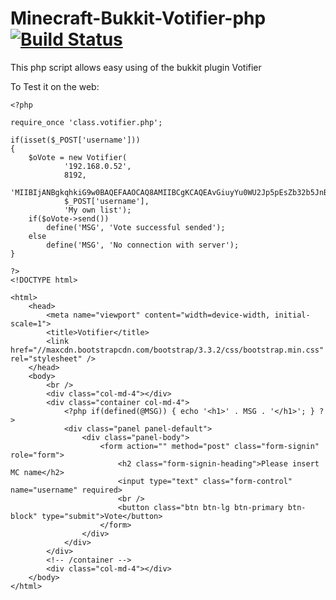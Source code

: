 Minecraft-Bukkit-Votifier-php [![Build Status](https://travis-ci.org/OrbitronDev/BukkitVotifier.svg?branch=master)](https://travis-ci.org/OrbitronDev/BukkitVotifier)
=================
This php script allows easy using of the bukkit plugin Votifier

To Test it on the web:
```html+php
<?php

require_once 'class.votifier.php';

if(isset($_POST['username']))
{
	$oVote = new Votifier(
			'192.168.0.52',
			8192,
			'MIIBIjANBgkqhkiG9w0BAQEFAAOCAQ8AMIIBCgKCAQEAvGiuyYu0WU2Jp5pEsZb32b5JnBzFQDh8ihzdoK0gQCQLFZ7SRE9kCq5jOmpUdnXX9Zvdx0S3a8/iVI2N2cldERtD55Um90OTlzhXBrW4gCl0MlBZLkOW4pzXPOJ8a3UwGwSzBtlwwb+0dl4Vmy8xon3YbZeHC3mUKjbxo/x3RPys4S1psxKXldU4jRFx55ifBnhc8zyfykCt3CXUAPMTAK+nNdIXJQ6ZOQFJPQ1tP6mUHb/8AAI+IoMMKsXPTAU1+ZP6wvxy3dQcBHU0vw44NwckcY7AKSsuxqBIcbLaadbjNZfS1Ts1OWmk5bN0RKj/sC2LHmcIVzHXMwVBH5ynbwIDAQAB',
			$_POST['username'],
			'My own list');
	if($oVote->send())
		define('MSG', 'Vote successful sended');
	else
		define('MSG', 'No connection with server');
}

?>
<!DOCTYPE html>

<html>
	<head>
		<meta name="viewport" content="width=device-width, initial-scale=1">
		<title>Votifier</title>
		<link href="//maxcdn.bootstrapcdn.com/bootstrap/3.3.2/css/bootstrap.min.css" rel="stylesheet" />
	</head>
	<body>
		<br />
		<div class="col-md-4"></div>
		<div class="container col-md-4">
			<?php if(defined(@MSG)) { echo '<h1>' . MSG . '</h1>'; } ?>
			<div class="panel panel-default">
				<div class="panel-body">
					<form action="" method="post" class="form-signin" role="form">
						<h2 class="form-signin-heading">Please insert MC name</h2>
						<input type="text" class="form-control"  name="username" required>
						<br />
						<button class="btn btn-lg btn-primary btn-block" type="submit">Vote</button>
					</form>
				</div>
			</div>
		</div>
		<!-- /container -->
		<div class="col-md-4"></div>
	</body>
</html>
```
